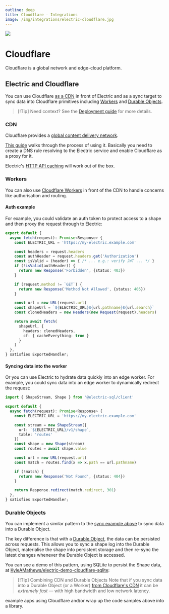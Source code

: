 ```yaml
---
outline: deep
title: Cloudflare - Integrations
image: /img/integrations/electric-cloudflare.jpg
---
```


<script setup>
  import HelpWanted from '/src/components/HelpWanted.vue'
</script>

<img src="/img/integrations/cloudflare.svg" class="product-icon" />

# Cloudflare

Cloudflare is a global network and edge-cloud platform.

## Electric and Cloudflare

You can use Cloudflare [as a CDN](#cdn) in front of Electric and as a sync target to sync data into Cloudflare primitives including [Workers](#workers) and [Durable Objects](#durable-objects).

> [!Tip] Need context?
> See the [Deployment guide](/docs/guides/deployment) for more details.

### CDN

Cloudflare provides a [global content delivery network](https://developers.cloudflare.com/cache/get-started/).

[This guide](https://loadforge.com/guides/steps-to-set-up-cloudflare-cdn-for-your-website) walks through the process of using it. Basically you need to create a DNS rule resolving to the Electric service and enable Cloudflare as a proxy for it.

Electric's [HTTP API caching](/docs/api/http#caching) will work out of the box.

### Workers

You can also use [Cloudflare Workers](https://workers.cloudflare.com) in front of the CDN to handle concerns like authorisation and routing.

#### Auth example

For example, you could validate an auth token to protect access to a shape and then proxy the request through to Electric:

```ts
export default {
  async fetch(request): Promise<Response> {
    const ELECTRIC_URL = 'https://my-electric.example.com'

    const headers = request.headers
    const authHeader = request.headers.get('Authorization')
    const isValid = (header) => { /* ... e.g.: verify JWT ... */ }
    if (!isValid(authHeader)) {
      return new Response('Forbidden', {status: 403})
    }

    if (request.method != `GET`) {
      return new Response('Method Not Allowed', {status: 405})
    }

    const url = new URL(request.url)
    const shapeUrl = `${ELECTRIC_URL}${url.pathname}${url.search}`
    const clonedHeaders = new Headers(new Request(request).headers)

    return await fetch(
      shapeUrl, {
        headers: clonedHeaders,
        cf: { cacheEverything: true }
      }
    )
  },
} satisfies ExportedHandler;
```

#### Syncing data into the worker

Or you can use Electric to hydrate data quickly into an edge worker. For example, you could sync data into an edge worker to dynamically redirect the request:

```ts
import { ShapeStream, Shape } from '@electric-sql/client'

export default {
  async fetch(request): Promise<Response> {
    const ELECTRIC_URL = 'https://my-electric.example.com'

    const stream = new ShapeStream({
      url: `${ELECTRIC_URL}/v1/shape`,
      table: 'routes'
    })
    const shape = new Shape(stream)
    const routes = await shape.value

    const url = new URL(request.url)
    const match = routes.find(x => x.path == url.pathname)

    if (!match) {
      return new Response('Not Found', {status: 404})
    }

    return Response.redirect(match.redirect, 301)
  },
} satisfies ExportedHandler;
```

### Durable Objects

You can implement a similar pattern to the [sync example above](#syncing-data-into-the-worker) to sync data into a Durable Object.

The key difference is that with a [Durable Object](https://developers.cloudflare.com/durable-objects/), the data can be persisted across requests. This allows you to sync a shape log into the Durable Object, materialise the shape into persistent storage and then re-sync the latest changes whenever the Durable Object is accessed.

You can see a demo of this pattern, using SQLite to persist the Shape data, at [KyleAMathews/electric-demo-cloudflare-sqlite](https://github.com/KyleAMathews/electric-demo-cloudflare-sqlite):

<Tweet tweet-id="1841180640970228197"
    align="center"
    conversation="none"
    theme="dark"
/>

> [!Tip] Combining CDN and Durable Objects
> Note that if you sync data into a Durable Object (or a Worker) [from Cloudflare's CDN](#cdn) it can be *extremely fast* &mdash; with high bandwidth and low network latency.

<HelpWanted issue="1884">
  example apps using Cloudflare and/or wrap up the code samples above into a library.
</HelpWanted>
